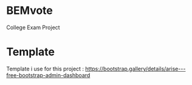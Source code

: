 # BEMvote
College Exam Project

# Template
Template i use for this project : https://bootstrap.gallery/details/arise---free-bootstrap-admin-dashboard

